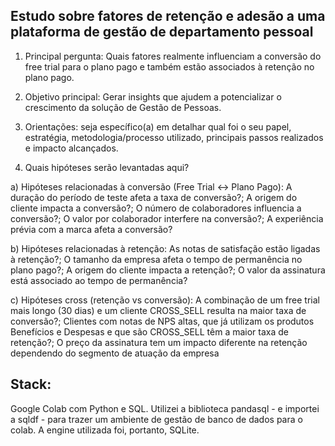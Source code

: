 ## Estudo sobre fatores de retenção e adesão a uma plataforma de gestão de departamento pessoal
1) Principal pergunta: Quais fatores realmente influenciam a conversão do free trial para o plano pago e também estão associados à retenção no plano pago.

2) Objetivo principal: Gerar insights que ajudem a potencializar o crescimento da solução de Gestão de Pessoas.

3) Orientações: seja específico(a) em detalhar qual foi o seu papel, estratégia, metodologia/processo utilizado, principais passos realizados e impacto alcançados.

4) Quais hipóteses serão levantadas aqui?

a) Hipóteses relacionadas à conversão (Free Trial <-> Plano Pago): A duração do período de teste afeta a taxa de conversão?; A origem do cliente impacta a conversão?; O número de colaboradores influencia a conversão?; O valor por colaborador interfere na conversão?; A experiência prévia com a marca afeta a conversão?

b) Hipóteses relacionadas à retenção: As notas de satisfação estão ligadas à retenção?; O tamanho da empresa afeta o tempo de permanência no plano pago?; A origem do cliente impacta a retenção?; O valor da assinatura está associado ao tempo de permanência?

c) Hipóteses cross (retenção vs conversão): A combinação de um free trial mais longo (30 dias) e um cliente CROSS_SELL resulta na maior taxa de conversão?; Clientes com notas de NPS altas, que já utilizam os produtos Benefícios e Despesas e que são CROSS_SELL têm a maior taxa de retenção?; O preço da assinatura tem um impacto diferente na retenção dependendo do segmento de atuação da empresa

## Stack: 
Google Colab com Python e SQL. Utilizei a biblioteca pandasql - e importei a sqldf - para trazer um ambiente de gestão de banco de dados para o colab. A engine utilizada foi, portanto, SQLite.
